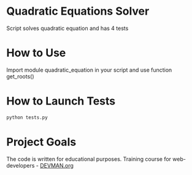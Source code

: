 # Quadratic Equations Solver

Script solves quadratic equation and has 4 tests

# How to Use

Import module quadratic_equation in your script and use function get_roots()

# How to Launch Tests

```bash
python tests.py
```

# Project Goals

The code is written for educational purposes. Training course for web-developers - [DEVMAN.org](https://devman.org)
